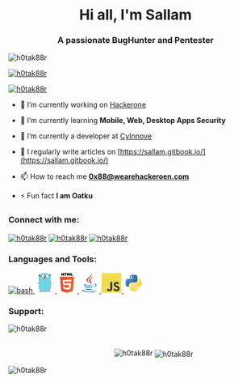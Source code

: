 <h1 align="center">Hi all, I'm Sallam</h1>
<h3 align="center">A passionate BugHunter and Pentester</h3>

<p align="left"> <img src="https://komarev.com/ghpvc/?username=h0tak88r&label=Profile%20views&color=0e75b6&style=flat" alt="h0tak88r" /> </p>

<p align="left"> <a href="https://github.com/ryo-ma/github-profile-trophy"><img src="https://github-profile-trophy.vercel.app/?username=h0tak88r" alt="h0tak88r" /></a> </p>

<p align="left"> <a href="https://twitter.com/h0tak88r" target="blank"><img src="https://img.shields.io/twitter/follow/h0tak88r?logo=twitter&style=for-the-badge" alt="h0tak88r" /></a> </p>

- 🔭 I’m currently working on [Hackerone](https://hackerone.com/0x88)

- 🌱 I’m currently learning **Mobile, Web, Desktop Apps Security**

- 🔭 I’m currently a developer at [CyInnove](https://github.com/CyInnove)

- 📝 I regularly write articles on [https://sallam.gitbook.io/](https://sallam.gitbook.io/)

- 📫 How to reach me **0x88@wearehackeroen.com**

- ⚡ Fun fact **I am Oatku**

<h3 align="left">Connect with me:</h3>
<p align="left">
<a href="https://twitter.com/h0tak88r" target="blank"><img align="center" src="https://raw.githubusercontent.com/rahuldkjain/github-profile-readme-generator/master/src/images/icons/Social/twitter.svg" alt="h0tak88r" height="30" width="40" /></a>
<a href="https://linkedin.com/in/h0tak88r" target="blank"><img align="center" src="https://raw.githubusercontent.com/rahuldkjain/github-profile-readme-generator/master/src/images/icons/Social/linked-in-alt.svg" alt="h0tak88r" height="30" width="40" /></a>
<a href="https://fb.com/h0tak88r" target="blank"><img align="center" src="https://raw.githubusercontent.com/rahuldkjain/github-profile-readme-generator/master/src/images/icons/Social/facebook.svg" alt="h0tak88r" height="30" width="40" /></a>
</p>

<h3 align="left">Languages and Tools:</h3>
<p align="left"> <a href="https://www.gnu.org/software/bash/" target="_blank" rel="noreferrer"> <img src="https://www.vectorlogo.zone/logos/gnu_bash/gnu_bash-icon.svg" alt="bash" width="40" height="40"/> </a> <a href="https://golang.org" target="_blank" rel="noreferrer"> <img src="https://raw.githubusercontent.com/devicons/devicon/master/icons/go/go-original.svg" alt="go" width="40" height="40"/> </a> <a href="https://www.w3.org/html/" target="_blank" rel="noreferrer"> <img src="https://raw.githubusercontent.com/devicons/devicon/master/icons/html5/html5-original-wordmark.svg" alt="html5" width="40" height="40"/> </a> <a href="https://www.java.com" target="_blank" rel="noreferrer"> <img src="https://raw.githubusercontent.com/devicons/devicon/master/icons/java/java-original.svg" alt="java" width="40" height="40"/> </a> <a href="https://developer.mozilla.org/en-US/docs/Web/JavaScript" target="_blank" rel="noreferrer"> <img src="https://raw.githubusercontent.com/devicons/devicon/master/icons/javascript/javascript-original.svg" alt="javascript" width="40" height="40"/> </a> <a href="https://www.python.org" target="_blank" rel="noreferrer"> <img src="https://raw.githubusercontent.com/devicons/devicon/master/icons/python/python-original.svg" alt="python" width="40" height="40"/> </a> </p>

<h3 align="left">Support:</h3>
<p><a href="https://ko-fi.com/h0tak88r"> <img align="left" src="https://cdn.ko-fi.com/cdn/kofi3.png?v=3" height="50" width="210" alt="h0tak88r" /></a></p><br><br>

<p><img align="left" src="https://github-readme-stats.vercel.app/api/top-langs?username=h0tak88r&show_icons=true&locale=en&layout=compact" alt="h0tak88r" /></p>

<p>&nbsp;<img align="center" src="https://github-readme-stats.vercel.app/api?username=h0tak88r&show_icons=true&locale=en" alt="h0tak88r" /></p>

<p><img align="center" src="https://github-readme-streak-stats.herokuapp.com/?user=h0tak88r&" alt="h0tak88r" /></p>

